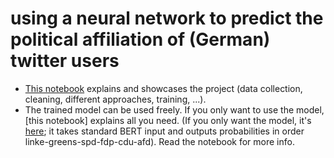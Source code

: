 # using a neural network to predict the political affiliation of (German) twitter users
- [This notebook](https://github.com/hf2000510/twitter_poll/blob/master/twitter_pol_notebook.ipynb) explains and showcases the project (data collection, cleaning, different approaches, training, ...).
- The trained model can be used freely. If you only want to use the model, [this notebook] explains all you need. (If you only want the model, it's [here](https://drive.google.com/open?id=1-1qIYDXzAMfUhH0Z57wBsaX_PGljNPbs); it takes standard BERT input and outputs probabilities in order linke-greens-spd-fdp-cdu-afd). Read the notebook for more info.

